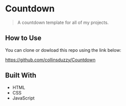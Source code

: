 # Countdown

> A countdown template for all of my projects.

## How to Use

You can clone or dowload this repo using the link below:

https://github.com/collinsduzzy/Countdown

## Built With

* HTML
* CSS
* JavaScript
